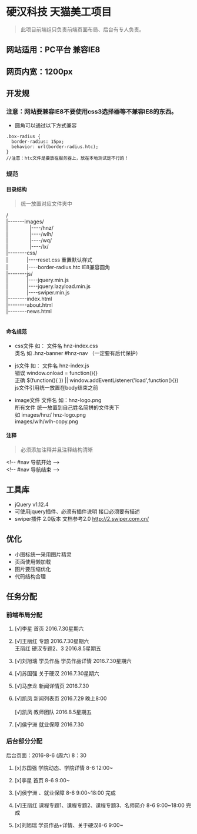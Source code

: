 # 硬汉科技 天猫美工项目
> 此项目前端组只负责前端页面布局、后台有专人负责。

## 网站适用：PC平台 兼容IE8
## 网页内宽：1200px
## 开发规
### 注意：网站要兼容IE8不要使用css3选择器等不兼容IE8的东西。
* 圆角可以通过以下方式兼容

```
.box-radius {
  border-radius: 15px;
  behavior: url(border-radius.htc);
}
//注意：﻿﻿htc文件是要放在服务器上，放在本地测试是不行的！
```

### 规范
#### 目录结构
> 统一放置对应文件夹中

/<br>
|-------images/<br>
|&nbsp;&nbsp;&nbsp;&nbsp;&nbsp;&nbsp;&nbsp; &nbsp;&nbsp;&nbsp;&nbsp;&nbsp;&nbsp;&nbsp;|----/hnz/<br>
|&nbsp;&nbsp;&nbsp;&nbsp;&nbsp;&nbsp;&nbsp; &nbsp;&nbsp;&nbsp;&nbsp;&nbsp;&nbsp;&nbsp;|----/wlh/<br>
|&nbsp;&nbsp;&nbsp;&nbsp;&nbsp;&nbsp;&nbsp; &nbsp;&nbsp;&nbsp;&nbsp;&nbsp;&nbsp;&nbsp;|----/wq/<br>
|&nbsp;&nbsp;&nbsp;&nbsp;&nbsp;&nbsp;&nbsp; &nbsp;&nbsp;&nbsp;&nbsp;&nbsp;&nbsp;&nbsp;|----/lx/<br>
|--------css/<br>
|&nbsp;&nbsp;&nbsp;&nbsp;&nbsp;&nbsp;&nbsp; &nbsp;&nbsp;&nbsp;&nbsp;&nbsp;|----reset.css 重置默认样式<br>
|&nbsp;&nbsp;&nbsp;&nbsp;&nbsp;&nbsp;&nbsp; &nbsp;&nbsp;&nbsp;&nbsp;&nbsp;|----border-radius.htc IE8兼容圆角<br>
|--------js/<br>
|&nbsp;&nbsp;&nbsp;&nbsp;&nbsp;&nbsp;&nbsp; &nbsp;&nbsp;&nbsp;&nbsp;&nbsp;|----jquery.min.js<br>
|&nbsp;&nbsp;&nbsp;&nbsp;&nbsp;&nbsp;&nbsp; &nbsp;&nbsp;&nbsp;&nbsp;&nbsp;|----jquery.lazyload.min.js<br>
|&nbsp;&nbsp;&nbsp;&nbsp;&nbsp;&nbsp;&nbsp; &nbsp;&nbsp;&nbsp;&nbsp;&nbsp;|----swiper.min.js<br>
|--------index.html<br>
|--------about.html<br>
|--------news.html<br>
<br>
#### 命名规范
- css文件  如： 文件名  hnz-index.css  <br>
                类名 如 .hnz-banner  #hnz-nav （一定要有后代保护）
  
- js文件   如： 文件名  hnz-index.js  <br>
  错误 window.onload = function(){}  <br>
  正确 $(function(){ }) || window.addEventListener('load',function(){}) <br>
  js文件引用统一放置在body结束之前
- image文件
  文件名 如：hnz-logo.png<br/>
  所有文件 统一放置到自己姓名简拼的文件夹下<br/> 如   images/hnz/ hnz-logo.png<br/> images/wlh/wlh-copy.png

#### 注释
> 必须添加注释并且注释结构清晰

\<!-- #nav 导航开始  --\><br>
\<!-- #nav 导航结束  --\>

## 工具库
- jQuery v1.12.4
- 可使用jquery插件、必须有插件说明 接口必须要有描述
- swiper插件 2.0版本 文档参考2.0 http://2.swiper.com.cn/

## 优化
- 小图标统一采用图片精灵
- 页面使用懒加载
- 图片要压缩优化
- 代码结构合理

## 任务分配
### 前端布局分配
1. [√]李星 首页 2016.7.30星期六<br>

2. [√]王丽红  专题  2016.7.30星期六<br>
      王丽红  硬汉专题2、3 2016.8.5星期五<br>
      
3. [√]刘旭瑞  学员作品  学员作品详情 2016.7.30星期六<br>  

4. [√]苏国强  关于硬汉 2016.7.30星期六<br> 
   
5. [√]马彦龙 新闻详情页  2016.7.30 <br>	

6. [√]凯凤   新闻列表页  2016.7.29 晚上8:00<br>  
   [√]凯凤   教师团队  2016.8.5星期五<br>
   
7. [√]侯宁洲 就业保障  2016.7.30<br>

### 后台部分分配
后台页面：2016-8-6 (周六) 8：30<br>

1. [x]苏国强  学院动态、学院详情  8-6 12:00~<br>

2. [x]李星   首页  8-6 9:00~<br>

3. [√]侯宁洲 、就业保障  8-6 9:00~18:00 完成<br>

4. [√]王丽红 课程专题1、课程专题2、课程专题3、名师简介 8-6 9:00~18:00 完成<br>

5. [x]刘旭瑞 学员作品+详情、关于硬汉8-6 9:00~<br>
